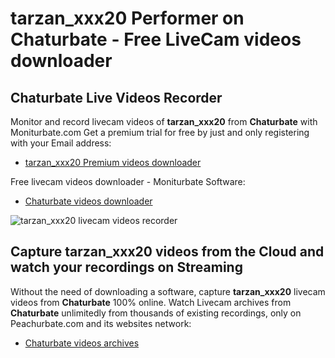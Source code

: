 # tarzan_xxx20 Performer on Chaturbate - Free LiveCam videos downloader

## Chaturbate Live Videos Recorder

Monitor and record livecam videos of **tarzan_xxx20** from **Chaturbate** with Moniturbate.com
Get a premium trial for free by just and only registering with your Email address:
* [tarzan_xxx20 Premium videos downloader](https://moniturbate.com/request-demo-licence-key.html)

Free livecam videos downloader - Moniturbate Software:
* [Chaturbate videos downloader](https://moniturbate.com/moniturbate-download-software.html)

![tarzan_xxx20 livecam videos recorder](https://peachurnet.com/templates/moniturbate-software.png)


## Capture tarzan_xxx20 videos from the Cloud and watch your recordings on Streaming

Without the need of downloading a software, capture **tarzan_xxx20** livecam videos from **Chaturbate** 100% online.
Watch Livecam archives from **Chaturbate** unlimitedly from thousands of existing recordings, only on Peachurbate.com and its websites network:
* [Chaturbate videos archives](https://peachurnet.com/)